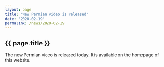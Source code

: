 ```yaml
---
layout: page
title: "New Permian video is released"
date: '2020-02-19'
permalink: /news/2020-02-19
---
```


## {{ page.title }}

The new Permian video is released today. It is available on the homepage of this website.
